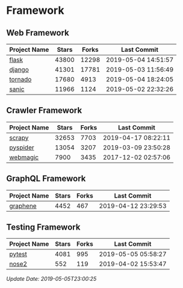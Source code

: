# Framework

## Web Framework

| Project Name | Stars | Forks | Last Commit |
| ------------ | ----- | ----- | ----------- |
| [flask](https://github.com/pallets/flask) | 43800 | 12298 | 2019-05-04 14:51:57 |
| [django](https://github.com/django/django) | 41301 | 17781 | 2019-05-03 11:56:49 |
| [tornado](https://github.com/tornadoweb/tornado) | 17680 | 4913 | 2019-05-04 18:24:05 |
| [sanic](https://github.com/huge-success/sanic) | 11966 | 1124 | 2019-05-02 22:32:26 |

## Crawler Framework

| Project Name | Stars | Forks | Last Commit |
| ------------ | ----- | ----- | ----------- |
| [scrapy](https://github.com/scrapy/scrapy) | 32653 | 7703 | 2019-04-17 08:22:11 |
| [pyspider](https://github.com/binux/pyspider) | 13054 | 3207 | 2019-03-09 23:50:28 |
| [webmagic](https://github.com/code4craft/webmagic) | 7900 | 3435 | 2017-12-02 02:57:06 |

## GraphQL Framework

| Project Name | Stars | Forks | Last Commit |
| ------------ | ----- | ----- | ----------- |
| [graphene](https://github.com/graphql-python/graphene) | 4452 | 467 | 2019-04-12 23:29:53 |

## Testing Framework

| Project Name | Stars | Forks | Last Commit |
| ------------ | ----- | ----- | ----------- |
| [pytest](https://github.com/pytest-dev/pytest) | 4081 | 995 | 2019-05-05 05:58:27 |
| [nose2](https://github.com/nose-devs/nose2) | 552 | 119 | 2019-04-02 15:53:47 |

*Update Date: 2019-05-05T23:00:25*